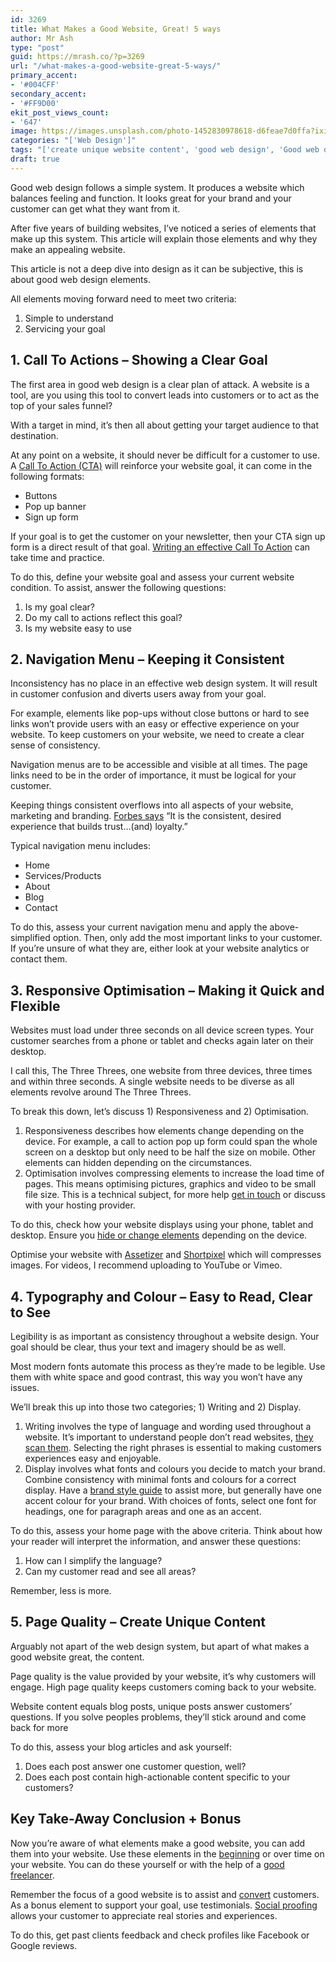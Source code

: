 ```yaml
---
id: 3269
title: What Makes a Good Website, Great! 5 ways
author: Mr Ash
type: "post"
guid: https://mrash.co/?p=3269
url: "/what-makes-a-good-website-great-5-ways/"
primary_accent:
- '#004CFF'
secondary_accent:
- '#FF9D00'
ekit_post_views_count:
- '647'
image: https://images.unsplash.com/photo-1452830978618-d6feae7d0ffa?ixid=MXwxNTI0MzJ8MHwxfGFsbHx8fHx8fHx8&ixlib=rb-1.2.1&fm=jpg&q=85&fit=crop&w=2560&h=1707
categories: "['Web Design']"
tags: "['create unique website content', 'good web design', 'Good web design follows a simple system', 'website consistent', 'website easy to read', 'website easy to see', 'website optimise', 'website reponsive', 'what is good web design', 'what makes a good website better', 'what makes a good website good', 'what makes a good website great']"
draft: true
---
```


Good web design follows a simple system. It produces a website which balances feeling and function. It looks great for your brand and your customer can get what they want from it.

After five years of building websites, I’ve noticed a series of elements that make up this system. This article will explain those elements and why they make an appealing website.

This article is not a deep dive into design as it can be subjective, this is about good web design elements.

All elements moving forward need to meet two criteria:

1. Simple to understand
2. Servicing your goal

## **1. Call To Actions – Showing a Clear Goal**

The first area in good web design is a clear plan of attack. A website is a tool, are you using this tool to convert leads into customers or to act as the top of your sales funnel?

With a target in mind, it’s then all about getting your target audience to that destination.

At any point on a website, it should never be difficult for a customer to use. A [Call To Action (CTA)](https://en.wikipedia.org/wiki/Call_to_action_(marketing)) will reinforce your website goal, it can come in the following formats:

- Buttons
- Pop up banner
- Sign up form

If your goal is to get the customer on your newsletter, then your CTA sign up form is a direct result of that goal. [Writing an effective Call To Action](https://www.masterclass.com/articles/how-to-write-an-effective-call-to-action#5-tips-for-writing-an-enticing-call-to-action) can take time and practice.

To do this, define your website goal and assess your current website condition. To assist, answer the following questions:

1. Is my goal clear?
2. Do my call to actions reflect this goal?
3. Is my website easy to use

## **2. Navigation Menu – Keeping it Consistent**

Inconsistency has no place in an effective web design system. It will result in customer confusion and diverts users away from your goal.

For example, elements like pop-ups without close buttons or hard to see links won’t provide users with an easy or effective experience on your website. To keep customers on your website, we need to create a clear sense of consistency.

Navigation menus are to be accessible and visible at all times. The page links need to be in the order of importance, it must be logical for your customer.

Keeping things consistent overflows into all aspects of your website, marketing and branding. [Forbes says](https://www.forbes.com/sites/williamarruda/2016/12/13/why-consistency-is-the-key-to-successful-branding/?sh=207ba78a7bbd) “It is the consistent, desired experience that builds trust…(and) loyalty.”

Typical navigation menu includes:

- Home
- Services/Products
- About
- Blog
- Contact

To do this, assess your current navigation menu and apply the above-simplified option. Then, only add the most important links to your customer. If you’re unsure of what they are, either look at your website analytics or contact them.

## **3. Responsive Optimisation – Making it Quick and Flexible**

Websites must load under three seconds on all device screen types. Your customer searches from a phone or tablet and checks again later on their desktop.

I call this, The Three Threes, one website from three devices, three times and within three seconds. A single website needs to be diverse as all elements revolve around The Three Threes.

To break this down, let’s discuss 1) Responsiveness and 2) Optimisation.

1. Responsiveness describes how elements change depending on the device. For example, a call to action pop up form could span the whole screen on a desktop but only need to be half the size on mobile. Other elements can hidden depending on the circumstances.
2. Optimisation involves compressing elements to increase the load time of pages. This means optimising pictures, graphics and video to be small file size. This is a technical subject, for more help [get in touch](http://links.mrash.co/work-with-me) or discuss with your hosting provider.

To do this, check how your website displays using your phone, tablet and desktop. Ensure you [hide or change elements](https://elementor.com/blog/introducing-mobile-editing/) depending on the device.

Optimise your website with [Assetizer](https://mrash.co/best-free-image-optimizing-tool/) and [Shortpixel](http://links.mrash.co/ShortPixel) which will compresses images. For videos, I recommend uploading to YouTube or Vimeo.

## **4. Typography and Colour – Easy to Read, Clear to See**

Legibility is as important as consistency throughout a website design. Your goal should be clear, thus your text and imagery should be as well.

Most modern fonts automate this process as they’re made to be legible. Use them with white space and good contrast, this way you won’t have any issues.

We’ll break this up into those two categories; 1) Writing and 2) Display.

1. Writing involves the type of language and wording used throughout a website. It’s important to understand people don’t read websites, [they scan them](https://www.nngroup.com/articles/how-users-read-on-the-web/). Selecting the right phrases is essential to making customers experiences easy and enjoyable.
2. Display involves what fonts and colours you decide to match your brand. Combine consistency with minimal fonts and colours for a correct display. Have a [brand style guide](https://www.forbes.com/sites/propointgraphics/2016/07/24/brand-style-guides/?sh=c9555d961a51) to assist more, but generally have one accent colour for your brand. With choices of fonts, select one font for headings, one for paragraph areas and one as an accent.

To do this, assess your home page with the above criteria. Think about how your reader will interpret the information, and answer these questions:

1. How can I simplify the language?
2. Can my customer read and see all areas?

Remember, less is more.

## **5. Page Quality – Create Unique Content**

Arguably not apart of the web design system, but apart of what makes a good website great, the content.

Page quality is the value provided by your website, it’s why customers will engage. High page quality keeps customers coming back to your website.

Website content equals blog posts, unique posts answer customers’ questions. If you solve peoples problems, they’ll stick around and come back for more

To do this, assess your blog articles and ask yourself:

1. Does each post answer one customer question, well?
2. Does each post contain high-actionable content specific to your customers?

## **Key Take-Away Conclusion + Bonus**

Now you’re aware of what elements make a good website, you can add them into your website. Use these elements in the [beginning](https://mrash.co/how-to-setup-your-own-website-a-complete-guide-to-hosting-a-wordpress-website/) or over time on your website. You can do these yourself or with the help of a [good freelancer](https://mrash.co/hiring-a-freelance-web-designer-a-guide-for-small-business-owners/).

Remember the focus of a good website is to assist and [convert](https://mrash.co/4-ways-to-increase-conversions-with-talia-wolf/) customers. As a bonus element to support your goal, use testimonials. [Social proofing](https://en.wikipedia.org/wiki/Social_proof) allows your customer to appreciate real stories and experiences.

To do this, get past clients feedback and check profiles like Facebook or Google reviews.